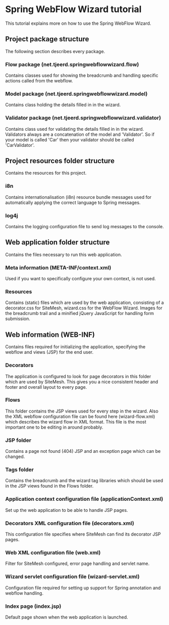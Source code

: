 # Spring WebFlow Wizard tutorial

This tutorial explains more on how to use the Spring WebFlow Wizard.

## Project package structure

The following section describes every package.

### Flow package (net.tjeerd.springwebflowwizard.flow)

Contains classes used for showing the breadcrumb and handling specific actions called from the webflow.

### Model package (net.tjeerd.springwebflowwizard.model)

Contains class holding the details filled in in the wizard.

### Validator package (net.tjeerd.springwebflowwizard.validator)

Contains class used for validating the details filled in in the wizard. Validators always are a concatenation of the
model and 'Validator'. So if your model is called 'Car' then your validator should be called 'CarValidator'.

## Project resources folder structure

Contains the resources for this project.

### i8n

Contains internationalisation (i8n) resource bundle messages used for automatically applying the correct language
to Spring messages.

### log4j

Contains the logging configuration file to send log messages to the console.

## Web application folder structure

Contains the files necessary to run this web application.

### Meta information (META-INF/context.xml)

Used if you want to specifically configure your own context, is not used.

### Resources

Contains (static) files which are used by the web application, consisting of a decorator.css for SiteMesh, wizard.css
for the WebFlow Wizard. Images for the breadcrumb trail and a minified jQuery JavaScript for handling form submission.

## Web information (WEB-INF)

Contains files required for initializing the application, specifying the webflow and views (JSP) for the end user.

### Decorators

The application is configured to look for page decorators in this folder which are used by SiteMesh. This gives you
a nice consistent header and footer and overall layout to every page.

### Flows

This folder contains the JSP views used for every step in the wizard. Also the XML webflow configuration file can be found
here (wizard-flow.xml) which describes the wizard flow in XML format. This file is the most important one to be
editing in around probably.

### JSP folder

Contains a page not found (404) JSP and an exception page which can be changed.

### Tags folder

Contains the breadcrumb and the wizard tag libraries which should be used in the JSP views found in the Flows folder.

### Application context configuration file (applicationContext.xml)

Set up the web application to be able to handle JSP pages.

### Decorators XML configuration file (decorators.xml)

This configuration file specifies where SiteMesh can find its decorator JSP pages.

### Web XML configuration file (web.xml)

Filter for SiteMesh configured, error page handling and servlet name.

### Wizard servlet configuration file (wizard-servlet.xml)

Configuration file required for setting up support for Spring annotation and webflow handling.

### Index page (index.jsp)

Default page shown when the web application is launched.